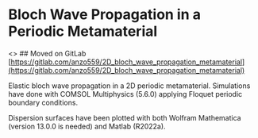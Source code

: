 # Bloch Wave Propagation in a Periodic Metamaterial

<> ## Moved on GitLab [https://gitlab.com/anzo559/2D_bloch_wave_propagation_metamaterial](https://gitlab.com/anzo559/2D_bloch_wave_propagation_metamaterial)

Elastic bloch wave propagation in a 2D periodic metamaterial. Simulations have done with COMSOL Multiphysics (5.6.0) applying Floquet periodic boundary conditions.

Dispersion surfaces have been plotted with both Wolfram Mathematica (version 13.0.0 is needed) and Matlab (R2022a).
